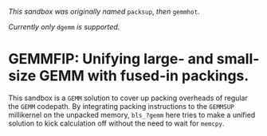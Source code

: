 *This sandbox was originally named* `packsup`, *then* `gemmhot`.

*Currently only* `dgemm` *is supported*.

# GEMMFIP: Unifying large- and small-size GEMM with fused-in packings.

This sandbox is a `GEMM` solution to cover up packing overheads of regular the `GEMM` codepath. By integrating packing instructions to the `GEMMSUP` millikernel on the unpacked memory, `bls_?gemm` here tries to make a unified solution to kick calculation off without the need to wait for `memcpy`.
